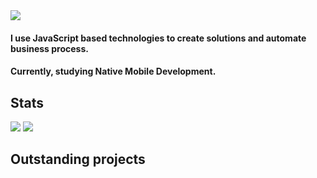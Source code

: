 <img src="https://i.ibb.co/BBB9RbJ/Captura-de-Pantalla-2022-04-04-a-la-s-11-04-47.png">
<h4>I use JavaScript based technologies to create solutions and automate business process.</h4>
<h4>Currently, studying Native Mobile Development.</h4>
<h2>Stats</h2>
<img src="https://github-readme-stats.vercel.app/api/top-langs/?username=r4rmas&layout=compact&show_icons=true&theme=tokyonight" />
<img src="https://github-readme-stats.vercel.app/api?username=r4rmas&show_icons=true&theme=tokyonight" />
<h2>Outstanding projects</h2>
